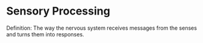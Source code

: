 # Sensory Processing

Definition: The way the nervous system receives messages from the senses and turns them into responses.